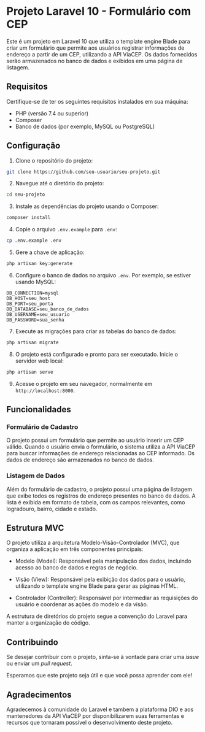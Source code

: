 # Projeto Laravel 10 - Formulário com CEP

Este é um projeto em Laravel 10 que utiliza o template engine Blade para criar um formulário que permite aos usuários registrar informações de endereço a partir de um CEP, utilizando a API ViaCEP. Os dados fornecidos serão armazenados no banco de dados e exibidos em uma página de listagem.

## Requisitos

Certifique-se de ter os seguintes requisitos instalados em sua máquina:

- PHP (versão 7.4 ou superior)
- Composer
- Banco de dados (por exemplo, MySQL ou PostgreSQL)

## Configuração

1. Clone o repositório do projeto:

```bash
git clone https://github.com/seu-usuario/seu-projeto.git
```

2. Navegue até o diretório do projeto:

```bash
cd seu-projeto
```

3. Instale as dependências do projeto usando o Composer:

```bash
composer install
```

4. Copie o arquivo `.env.example` para `.env`:

```bash
cp .env.example .env
```

5. Gere a chave de aplicação:

```bash
php artisan key:generate
```

6. Configure o banco de dados no arquivo `.env`. Por exemplo, se estiver usando MySQL:

```
DB_CONNECTION=mysql
DB_HOST=seu_host
DB_PORT=seu_porta
DB_DATABASE=seu_banco_de_dados
DB_USERNAME=seu_usuario
DB_PASSWORD=sua_senha
```

7. Execute as migrações para criar as tabelas do banco de dados:

```bash
php artisan migrate
```

8. O projeto está configurado e pronto para ser executado. Inicie o servidor web local:

```bash
php artisan serve
```

9. Acesse o projeto em seu navegador, normalmente em `http://localhost:8000`.

## Funcionalidades

### Formulário de Cadastro

O projeto possui um formulário que permite ao usuário inserir um CEP válido. Quando o usuário envia o formulário, o sistema utiliza a API ViaCEP para buscar informações de endereço relacionadas ao CEP informado. Os dados de endereço são armazenados no banco de dados.

### Listagem de Dados

Além do formulário de cadastro, o projeto possui uma página de listagem que exibe todos os registros de endereço presentes no banco de dados. A lista é exibida em formato de tabela, com os campos relevantes, como logradouro, bairro, cidade e estado.

## Estrutura MVC

O projeto utiliza a arquitetura Modelo-Visão-Controlador (MVC), que organiza a aplicação em três componentes principais:

- Modelo (Model): Responsável pela manipulação dos dados, incluindo acesso ao banco de dados e regras de negócio.

- Visão (View): Responsável pela exibição dos dados para o usuário, utilizando o template engine Blade para gerar as páginas HTML.

- Controlador (Controller): Responsável por intermediar as requisições do usuário e coordenar as ações do modelo e da visão.

A estrutura de diretórios do projeto segue a convenção do Laravel para manter a organização do código.

## Contribuindo

Se desejar contribuir com o projeto, sinta-se à vontade para criar uma *issue* ou enviar um *pull request*.

Esperamos que este projeto seja útil e que você possa aprender com ele!

## Agradecimentos

Agradecemos à comunidade do Laravel e tambem a plataforma DIO e aos mantenedores da API ViaCEP por disponibilizarem suas ferramentas e recursos que tornaram possível o desenvolvimento deste projeto.
